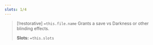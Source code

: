 ```yaml
---
slots: 1/4
---
```


> [!restorative] `=this.file.name`
> Grants a save vs Darkness or other blinding effects.
> 
> **Slots:** `=this.slots`










